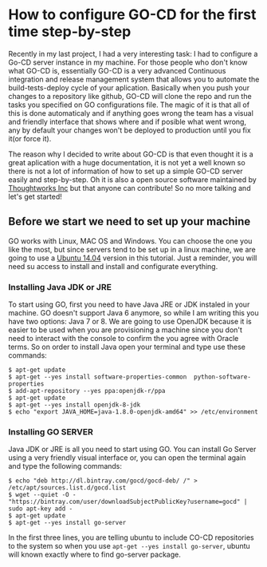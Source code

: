 # How to configure GO-CD for the first time step-by-step

Recently in my last project, I had a very interesting task: I had to configure a Go-CD server instance
in my machine. For those people who don't know what GO-CD is, essentially GO-CD is a very advanced Continuous integration and release management system that allows you to automate the build-tests-deploy cycle of your aplication. Basically when you push your changes to a repository like github, GO-CD will clone the repo and run the tasks you specified on GO configurations file. The magic of it is that all of this is done automaticaly and if anything goes wrong the team has a visual and friendly interface that shows where and if posible what went wrong, any by default your changes won't be deployed to production until you fix it(or force it). 

The reason why I decided to write about GO-CD is that even thought it is a great aplication with a huge documentation, it is not yet a well known so there is not a lot of information of how to set up a simple GO-CD server easily and step-by-step. Oh it is also a open source software maintained by [Thoughtworks Inc](http://www.thoughtworks.com/) but that anyone can contribute! So no more talking and let's get started!


## Before we start we need to set up your machine 
GO works with Linux, MAC OS and Windows. You can choose the one you like the most, but since servers tend to be set up in a linux machine, we are going to use a [Ubuntu 14.04](http://www.ubuntu.com/download/desktop) version in this tutorial. Just a reminder, you will need su access to install and install and configurate everything.

### Installing Java JDK or JRE
To start using GO, first you need to have Java JRE or JDK instaled in your machine. GO doesn't support Java 6 anymore, so while I am writing this you have two options: Java 7 or 8. We are going to use OpenJDK because it is easier to be used when you are provisioning a machine since you don't need to interact with the console to confirm the you agree with Oracle terms. So on order to install Java open your terminal and type use these commands:

```
$ apt-get update
$ apt-get --yes install software-properties-common  python-software-properties
$ add-apt-repository --yes ppa:openjdk-r/ppa
$ apt-get update
$ apt-get --yes install openjdk-8-jdk
$ echo "export JAVA_HOME=java-1.8.0-openjdk-amd64" >> /etc/environment
```

### Installing GO SERVER
Java JDK or JRE is all you need to start using GO. You can install Go Server using a very friendly visual interface or, you can open the terminal again and type the following commands:

```
$ echo "deb http://dl.bintray.com/gocd/gocd-deb/ /" > /etc/apt/sources.list.d/gocd.list
$ wget --quiet -O - "https://bintray.com/user/downloadSubjectPublicKey?username=gocd" | sudo apt-key add -
$ apt-get update
$ apt-get --yes install go-server
```

In the first three lines,  you are telling ubuntu to include CO-CD repositories to the system so when you use `apt-get --yes install go-server`, ubuntu will known exactly where to find go-server package.
